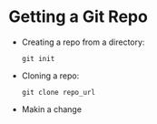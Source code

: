 # Getting a Git Repo

-   Creating a repo from a directory:
    
        git init
-   Cloning a repo:
    
        git clone repo_url

-   Makin a change 
